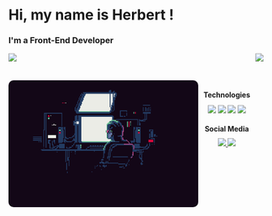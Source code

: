 # Hi, my name is Herbert !

### I'm a Front-End Developer

<div>
  <img height="180em" src="https://github-readme-stats.vercel.app/api?username=Herbertguarezi&show_icons=true&theme=great-gatsby&count_private=true"/>
  <img align="right" height="180em" src="https://github-readme-stats.vercel.app/api/top-langs/?username=Herbertguarezi&layout=compact&langs_count=16&theme=great-gatsby"/>
</div>
<br>

<div  align="center"> 
  <div style="display: inline_block"><br>
    <img align="left" height="250" alt="coding-time" src="./coding.gif" style='border-radius: 10px'>
    <h2 style="font-size:1em;">Technologies</h2>
    <img width="40" src="https://cdn.jsdelivr.net/gh/devicons/devicon@latest/icons/javascript/javascript-plain.svg" />
    <img width="40" src="https://cdn.jsdelivr.net/gh/devicons/devicon@latest/icons/react/react-original.svg" />
    <img width="40" src="https://cdn.jsdelivr.net/gh/devicons/devicon@latest/icons/css3/css3-original.svg" />
    <img width="40" src="https://cdn.jsdelivr.net/gh/devicons/devicon@latest/icons/figma/figma-original.svg" />
   </div>
    
  <div>
   <h1 style="font-size:1em;">Social Media</h1>
      <a href = "mailto: herbertguarezi@gmail.com">
        <img width="40" src="https://upload.wikimedia.org/wikipedia/commons/9/90/Outlook.com_icon_%282012-2019%29.svg">
      </a>
      <a href = "https://www.linkedin.com/in/herbertguarezi/">
        <img  width="40" src="https://cdn.jsdelivr.net/gh/devicons/devicon@latest/icons/linkedin/linkedin-original.svg" />
      </a>
  </div>
</div>
